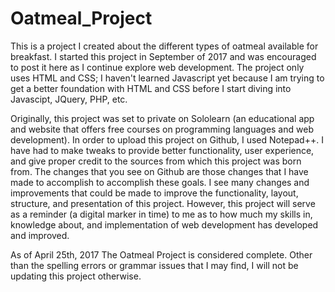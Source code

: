 # Oatmeal_Project
This is a project I created about the different types of oatmeal available for breakfast. I started this project in September of 2017 and was encouraged to post it here as I continue explore web development. 
The project only uses HTML and CSS; I haven't learned Javascript yet because I am trying to get a better foundation with HTML and CSS before I start diving into Javascipt, JQuery, PHP, etc. 

Originally, this project was set to private on Sololearn (an educational app and website that offers free courses on programming languages and web development).
In order to upload this project on Github, I used Notepad++. I have had to make tweaks to provide better functionality, user experience, and give proper credit to the sources from which this project was born from.
The changes that you see on Github are those changes that I have made to accomplish to accomplish these goals. 
I see many changes and improvements that could be made to improve the functionality, layout, structure, and presentation of this project. 
However, this project will serve as a reminder (a digital marker in time) to me as to how much my skills in, knowledge about, and implementation of web development has developed and improved.

As of April 25th, 2017 The Oatmeal Project is considered complete. Other than the spelling errors or grammar issues that I may find, I will not be updating this project otherwise.
